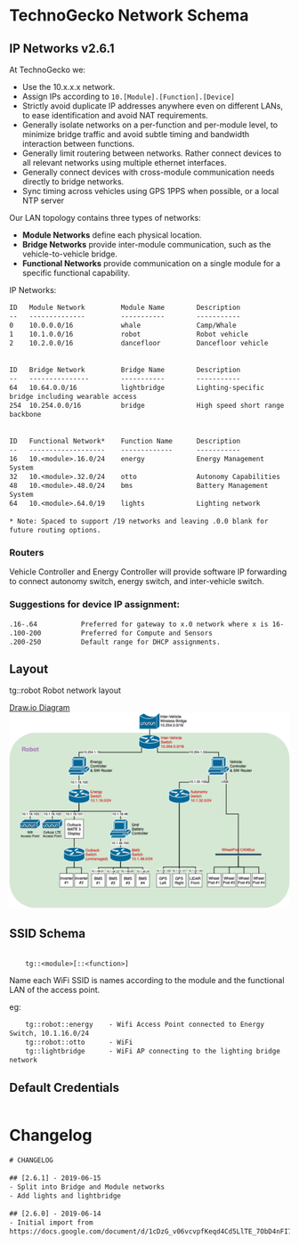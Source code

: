 # TechnoGecko Network Schema

## IP Networks v2.6.1

At TechnoGecko we:
* Use the 10.x.x.x network.
* Assign IPs according to `10.[Module].[Function].[Device]`
* Strictly avoid duplicate IP addresses anywhere even on different LANs, to ease identification and avoid NAT requirements.
* Generally isolate networks on a per-function and per-module level, to minimize bridge traffic and avoid subtle timing and bandwidth interaction between functions.
* Generally limit routering between networks. Rather connect devices to all relevant networks using multiple ethernet interfaces.
* Generally connect devices with cross-module communication needs directly to bridge networks. 
* Sync timing across vehicles using GPS 1PPS when possible, or a local NTP server

Our LAN topology contains three types of networks:
* **Module Networks** define each physical location.
* **Bridge Networks** provide inter-module communication, such as the vehicle-to-vehicle bridge.
* **Functional Networks** provide communication on a single module for a specific functional capability.


IP Networks:
```
ID   Module Network         Module Name        Description
--   --------------         -----------        -----------
0    10.0.0.0/16            whale              Camp/Whale
1    10.1.0.0/16            robot              Robot vehicle
2    10.2.0.0/16            dancefloor         Dancefloor vehicle


ID   Bridge Network         Bridge Name        Description
--   ---------------        -----------        -----------
64   10.64.0.0/16           lightbridge        Lighting-specific bridge including wearable access
254  10.254.0.0/16          bridge             High speed short range backbone


ID   Functional Network*    Function Name      Description
--   -------------------    -------------      -----------
16   10.<module>.16.0/24    energy             Energy Management System
32   10.<module>.32.0/24    otto               Autonomy Capabilities
48   10.<module>.48.0/24    bms                Battery Management System
64   10.<module>.64.0/19    lights             Lighting network

* Note: Spaced to support /19 networks and leaving .0.0 blank for future routing options.
```

### Routers
Vehicle Controller and Energy Controller will provide software 
IP forwarding to connect autonomy switch, energy switch, 
and inter-vehicle switch. 

### Suggestions for device IP assignment:
```
.16-.64           Preferred for gateway to x.0 network where x is 16- 
.100-200          Preferred for Compute and Sensors
.200-250          Default range for DHCP assignments.
```

## Layout

tg::robot Robot network layout

[Draw.io Diagram](https://drive.google.com/file/d/1UimhuNxK7GUXQ43VrYicd7frDcxEkvqW/view?usp=sharing)
![tg::robot network](https://github.com/njoubert/tgops/raw/master/network/TechnoGecko%20Autonomy%20Networking%20Proposal%20v2.6.png)

## SSID Schema

```

    tg::<module>[::<function>]

```
Name each WiFi SSID is names according to the module and the functional LAN of the access point. 

eg:

```
    tg::robot::energy    - Wifi Access Point connected to Energy Switch, 10.1.16.0/24
    tg::robot::otto      - WiFi 
    tg::lightbridge      - WiFi AP connecting to the lighting bridge network
```

## Default Credentials

```

```

# Changelog

```
# CHANGELOG

## [2.6.1] - 2019-06-15
- Split into Bridge and Module networks
- Add lights and lightbridge

## [2.6.0] - 2019-06-14
- Initial import from https://docs.google.com/document/d/1cDzG_v06vcvpfKeqd4Cd5LlTE_7ObD4nFI7MDEt6ZM0/edit#